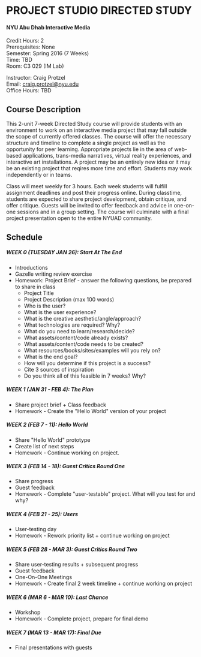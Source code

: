 PROJECT STUDIO DIRECTED STUDY 
=============================

#### NYU Abu Dhab Interactive Media

Credit Hours: 2  
Prerequisites: None  
Semester: Spring 2016 (7 Weeks)  
Time: TBD  
Room: C3 029 (IM Lab)    

Instructor: Craig Protzel    
Email: craig.protzel@nyu.edu  
Office Hours: TBD   

Course Description
------------------

This 2-unit 7-week Directed Study course will provide students with an environment to work on an interactive media project that may fall outside the scope of currently offered classes. The course will offer the necessary structure and timeline to complete a single project as well as the opportunity for peer learning. Appropriate projects lie in the area of web-based applications, trans-media narratives, virtual reality experiences, and interactive art installations. A project may be an entirely new idea or it may be an existing project that reqires more time and effort. Students may work independently or in teams.

Class will meet weekly for 3 hours. Each week students will fulfill assignment deadlines and post their progress online. During classtime, students are expected to share project development, obtain critique, and offer critique. Guests will be invited to offer feedback and advice in one-on-one sessions and in a group setting. The course will culminate with a final project presentation open to the entire NYUAD community.

Schedule
--------

##### WEEK 0 (TUESDAY JAN 26): Start At The End 
* Introductions
* Gazelle writing review exercise
* Homework: Project Brief - answer the following questions, be prepared to share in class
	* Project Title
	* Project Description (max 100 words)
	* Who is the user?
	* What is the user experience?
	* What is the creative aesthetic/angle/approach?
	* What technologies are required? Why?
	* What do you need to learn/research/decide?
	* What assets/content/code already exists?
	* What assets/content/code needs to be created?
	* What resources/books/sites/examples will you rely on?
	* What is the end goal?
	* How will you determine if this project is a success?
	* Cite 3 sources of inspiration
	* Do you think all of this feasible in 7 weeks? Why?


##### WEEK 1 (JAN 31 - FEB 4): The Plan
* Share project brief + Class feedback
* Homework - Create the "Hello World" version of your project

##### WEEK 2 (FEB 7 - 11): Hello World
* Share "Hello World" prototype
* Create list of next steps
* Homework - Continue working on project. 

##### WEEK 3 (FEB 14 - 18): Guest Critics Round One
* Share progress
* Guest feedback
* Homework - Complete "user-testable" project. What will you test for and why?

##### WEEK 4 (FEB 21 - 25): Users 
* User-testing day
* Homework - Rework priority list + continue working on project

##### WEEK 5 (FEB 28 - MAR 3): Guest Critics Round Two 
* Share user-testing results + subsequent progress
* Guest feedback
* One-On-One Meetings
* Homework - Create final 2 week timeline + continue working on project

##### WEEK 6 (MAR 6 - MAR 10): Last Chance
* Workshop
* Homework - Complete project, prepare for final demo

##### WEEK 7 (MAR 13 - MAR 17): Final Due
* Final presentations with guests

